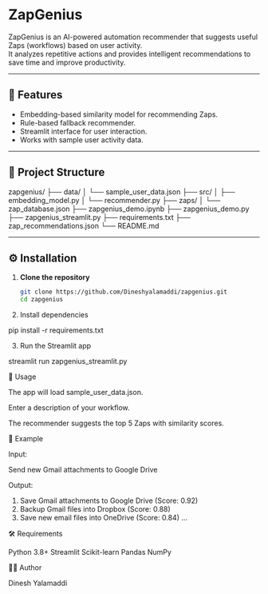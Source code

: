 # ZapGenius

ZapGenius is an AI-powered automation recommender that suggests useful Zaps (workflows) based on user activity.  
It analyzes repetitive actions and provides intelligent recommendations to save time and improve productivity.  

---

## 🚀 Features
- Embedding-based similarity model for recommending Zaps.  
- Rule-based fallback recommender.  
- Streamlit interface for user interaction.  
- Works with sample user activity data.  

---

## 📂 Project Structure
zapgenius/
├── data/
│   └── sample_user_data.json
├── src/
│   ├── embedding_model.py
│   └── recommender.py
├── zaps/
│   └── zap_database.json
├── zapgenius_demo.ipynb
├── zapgenius_demo.py
├── zapgenius_streamlit.py
├── requirements.txt
├── zap_recommendations.json
└── README.md

---

## ⚙️ Installation

1. **Clone the repository**
   ```bash
   git clone https://github.com/Dineshyalamaddi/zapgenius.git
   cd zapgenius

2. Install dependencies

pip install -r requirements.txt

3. Run the Streamlit app

streamlit run zapgenius_streamlit.py

🧪 Usage

The app will load sample_user_data.json.

Enter a description of your workflow.

The recommender suggests the top 5 Zaps with similarity scores.

📌 Example

Input:

Send new Gmail attachments to Google Drive

Output:

1. Save Gmail attachments to Google Drive (Score: 0.92)
2. Backup Gmail files into Dropbox (Score: 0.88)
3. Save new email files into OneDrive (Score: 0.84)
...


🛠️ Requirements

Python 3.8+
Streamlit
Scikit-learn
Pandas
NumPy

👨‍💻 Author  

Dinesh Yalamaddi  


